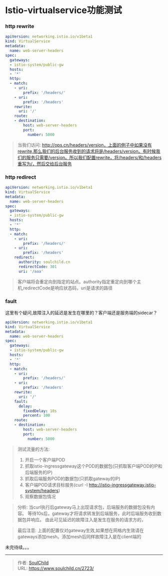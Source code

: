 # Istio-virtualservice功能测试

<!--more-->
### http rewrite
```yaml
apiVersion: networking.istio.io/v1beta1
kind: VirtualService
metadata:
  name: web-server-headers
spec:
  gateways:
  - istio-system/public-gw
  hosts:
  - '*'
  http:
  - match:
    - uri:
        prefix: '/headers/'
    - uri:
        prefix: '/headers'
    rewrite:
      uri: '/'
    route:
    - destination:
        host: web-server-headers
        port:
          number: 5000
```
> 当我们访问: http://ops.cn/headers/version，上面的例子中如果没有rewrite,那么我们的后台服务收到的请求将是/headers/version。有时候我们的服务只需要/version。所以我们配置rewrite，将/headers/和/headers重写为/，然后交给后台服务

### http redirect
```yaml
apiVersion: networking.istio.io/v1beta1
kind: VirtualService
metadata:
  name: web-server-headers
spec:
  gateways:
  - istio-system/public-gw
  hosts:
  - '*'
  http:
  - match:
    - uri:
        prefix: '/headers/'
    - uri:
        prefix: '/headers'
    redirect:
      authority: soulchild.cn
      redirectCode: 301
      uri: '/aaa'
```
> 客户端将会重定向到指定的站点。authority指定重定向到哪个主机,redirectCode是响应状态码，uri是请求的路径

### fault
这里有个疑问,故障注入的延迟是发生在哪里的？客户端还是服务端的sidecar？
```yaml
apiVersion: networking.istio.io/v1beta1
kind: VirtualService
metadata:
  name: web-server-headers
spec:
  gateways:
  - istio-system/public-gw
  hosts:
  - '*'
  http:
  - match:
    - uri:
        prefix: '/headers/'
    - uri:
        prefix: '/headers'
    rewrite:
      uri: '/'
    fault:
      delay:
        fixedDelay: 10s
        percent: 100
    route:
    - destination:
        host: web-server-headers
        port:
          number: 5000
```
> 测试流量的方法: 
> 1. 开启一个客户端POD
> 2. 抓取istio-ingressgateway这个POD的数据包(只抓取客户端POD的IP和后端服务的IP)
> 3. 抓取后端服务POD的数据包(只抓取gateway的IP)
> 4. 客户端POD请求目标服务(curl -I http://istio-ingressgateway.istio-system/headers)
> 5. 观察数据包情况

> 分析:
> 当curl执行后gateway马上出现请求包，后端服务的数据包没有内容。
> 等待10s后，gateway才将请求转发到后端服务，此时后端服务收到数据包并响应。
> 由此可见延迟的故障注入是发生在服务的请求方的，

> 最后注意:
> 上面的配置仅对gateway生效,如果想在网格内生效请在gateways添加mesh。添加mesh后同样故障注入是在client端的


未完待续。。。




---

> 作者: [SoulChild](https://www.soulchild.cn)  
> URL: https://www.soulchild.cn/2723/  

